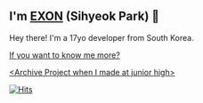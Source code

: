 ## I'm [EXON](https://exon.kr) (Sihyeok Park) 👋
Hey there! I'm a 17yo developer from South Korea.
 
[If you want to know me more?](https://exon.kr)
 
[\<Archive Project when I made at junior high\>](https://github.com/orgs/EXON-Archive-Junior-High/repositories)
  
[![Hits](https://hits.seeyoufarm.com/api/count/incr/badge.svg?url=https%3A%2F%2Fgithub.com%2Fsihyeokpark%2F&count_bg=%23000000&title_bg=%23555555&icon=github.svg&icon_color=%23E7E7E7&title=hits&edge_flat=false)](https://hits.seeyoufarm.com) <br>
